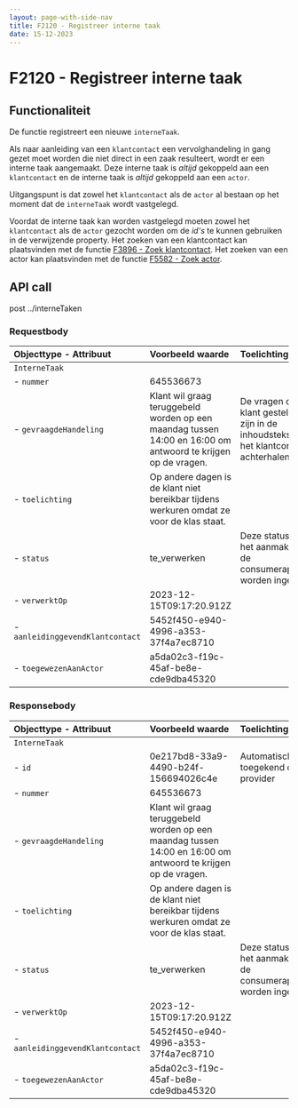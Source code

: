 ```yaml
---
layout: page-with-side-nav
title: F2120 - Registreer interne taak
date: 15-12-2023
---
```


# F2120 - Registreer interne taak

## Functionaliteit

De functie registreert een nieuwe `interneTaak`. 

Als naar aanleiding van een `klantcontact` een vervolghandeling in gang gezet moet worden die niet direct in een zaak resulteert, wordt er een interne taak aangemaakt. Deze interne taak is _altijd_ gekoppeld aan een `klantcontact` en de interne taak is _altijd_ gekoppeld aan een `actor`.

Uitgangspunt is dat zowel het `klantcontact` als de `actor` al bestaan op het moment dat de `interneTaak` wordt vastgelegd. 

Voordat de interne taak kan worden vastgelegd moeten zowel het `klantcontact` als de `actor` gezocht worden om de *id's* te kunnen gebruiken in de verwijzende property. Het zoeken van een klantcontact kan plaatsvinden met de functie [F3896 - Zoek klantcontact](./3896.md). Het zoeken van een actor kan plaatsvinden met de functie [F5582 - Zoek actor](./5582.md). 

## API call

post ../interneTaken

### Requestbody

| Objecttype - Attribuut | Voorbeeld waarde | Toelichting |
| :----------- | :----------- | :----------- |
| `InterneTaak` | | |
| - `nummer` | 645536673 |  |
| - `gevraagdeHandeling` | Klant wil graag teruggebeld worden op een maandag tussen 14:00 en 16:00 om antwoord te krijgen op de vragen. | De vragen die de klant gesteld heeft zijn in de inhoudstekst van het klantcontact te achterhalen |
| - `toelichting` | Op andere dagen is de klant niet bereikbar tijdens werkuren omdat ze voor de klas staat. |  | 
| - `status` | te_verwerken | Deze status kan bij het aanmaken door de consumerapplicatie worden ingevuld. |
| - `verwerktOp` | 2023-12-15T09:17:20.912Z |  |
| - `aanleidinggevendKlantcontact` | 5452f450-e940-4996-a353-37f4a7ec8710 | |
| - `toegewezenAanActor` | a5da02c3-f19c-45af-be8e-cde9dba45320 | | 

### Responsebody

| Objecttype - Attribuut | Voorbeeld waarde | Toelichting |
| :----------- | :----------- | :----------- |
| `InterneTaak` | | |
| - `id` | 0e217bd8-33a9-4490-b24f-156694026c4e | Automatisch toegekend door provider |
| - `nummer` | 645536673 |  |
| - `gevraagdeHandeling` | Klant wil graag teruggebeld worden op een maandag tussen 14:00 en 16:00 om antwoord te krijgen op de vragen. | |
| - `toelichting` | Op andere dagen is de klant niet bereikbar tijdens werkuren omdat ze voor de klas staat. | | 
| - `status` | te_verwerken | Deze status kan bij het aanmaken door de consumerapplicatie worden ingevuld. |
| - `verwerktOp` | 2023-12-15T09:17:20.912Z | |
| - `aanleidinggevendKlantcontact` | 5452f450-e940-4996-a353-37f4a7ec8710 | |
| - `toegewezenAanActor` | a5da02c3-f19c-45af-be8e-cde9dba45320 | | 

